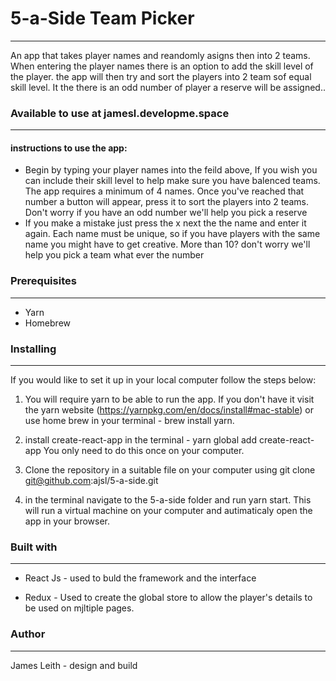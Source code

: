 # 5-a-Side Team Picker 
______________________________________________________________________________________________________________

An app that takes player names and reandomly asigns then into 2 teams. When entering the player names there is an option to add the skill level of the player. the app will then try and sort the players into 2 team sof equal skill level. It the there is an odd number of player a reserve will be assigned.. 

### Available to use  at jamesl.developme.space
_______________________________________________________________________________________________________________

#### instructions to use the app:

* Begin by typing your player names into the feild above, If you wish you can include their skill level to help make sure you have balenced teams. The app requires a minimum of 4 names. Once you've reached that number a button will appear, press it to sort the players into 2 teams. Don't worry if you have an odd number we'll help you pick a reserve
* If you make a mistake just press the x next the the name and enter it again. Each name must be unique, so if you have players with the same name you might have to get creative. More than 10? don't worry we'll help you pick a team what ever the number


### Prerequisites
_______________________________________________________________________________________________________________
*  Yarn
* Homebrew

### Installing 
______________________________________________________________________________________________________________

If you would like to set it up in your local computer follow the steps below: 

1) You will require yarn to be able to run the app. If you don't have it visit the yarn website (https://yarnpkg.com/en/docs/install#mac-stable) or use home brew in your terminal - brew install yarn. 

2) install create-react-app in the terminal - yarn global add create-react-app 
    You only need to do this once on your computer. 

3) Clone the repository in a suitable file on your computer using git clone git@github.com:ajsl/5-a-side.git

4) in the terminal navigate to the 5-a-side folder and run yarn start. This will run a virtual machine on your computer and autimaticaly open the app in your browser.  

### Built with
________________________________________________________________________________________________________________

* React Js - used to buld the framework and the interface 

* Redux - Used to create the global store to allow the player's details to be used on mjltiple pages. 

### Author
________________________________________________________________________________________________________________

James Leith - design and build




